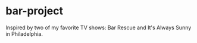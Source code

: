 # bar-project
Inspired by two of my favorite TV shows: Bar Rescue and It's Always Sunny in Philadelphia. 
